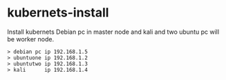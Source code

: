 # kubernets-install
Install kubernets
Debian pc in master node and kali and two ubuntu pc will be worker node.  
    
    > debian pc ip 192.168.1.5
    > ubuntuone ip 192.168.1.2
    > ubuntutwo ip 192.168.1.3
    > kali      ip 192.168.1.4




